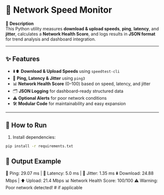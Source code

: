 # 🚀 Network Speed Monitor

📝 **Description**  
This Python utility measures **download & upload speeds**, **ping**, **latency**, and **jitter**, calculates a **Network Health Score**, and logs results in **JSON format** for trend analysis and dashboard integration.

---

## ✨ Features
- ⬇️⬆️ **Download & Upload Speeds** using `speedtest-cli`  
- 🏓 **Ping, Latency & Jitter** using `ping3`  
- 📊 **Network Health Score** (0–100) based on speed, latency, and jitter  
- 🗂 **JSON Logging** for dashboard-ready structured data  
- ⚠️ **Optional Alerts** for poor network conditions  
- 🛠 **Modular Code** for maintainability and easy expansion  

---

## 🚀 How to Run

1. Install dependencies:

```bash
pip install -r requirements.txt
```
## 🧾 Output Example

🏓 Ping: 29.07 ms  |  📶 Latency: 5.0 ms  |  🔄 Jitter: 1.35 ms
⬇️ Download: 24.88 Mbps  |  ⬆️ Upload: 21.4 Mbps
📊 Network Health Score: 100/100
⚠️ Warning: Poor network detected!  # if applicable
